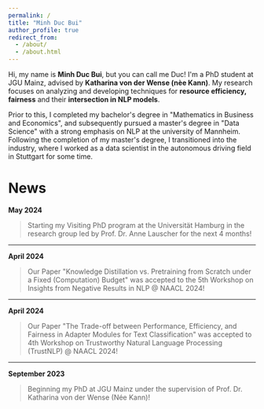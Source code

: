 ```yaml
---
permalink: /
title: "Minh Duc Bui"
author_profile: true
redirect_from: 
  - /about/
  - /about.html
---
```


Hi, my name is **Minh Duc Bui**, but you can call me Duc! I'm a PhD student at JGU Mainz, advised by **Katharina von der Wense (nèe Kann)**. My research focuses on analyzing and developing techniques for **resource efficiency, fairness** and their **intersection in NLP models**. 

Prior to this, I completed my bachelor's degree in "Mathematics in Business and Economics", and subsequently pursued a master's degree in "Data Science" with a strong emphasis on NLP at the university of Mannheim. Following the completion of my master's degree, I transitioned into the industry, where I worked as a data scientist in the autonomous driving field in Stuttgart for some time.

News
======

**May 2024**
> Starting my Visiting PhD program at the Universität Hamburg in the research group led by Prof. Dr. Anne Lauscher for the next 4 months!

---

**April 2024**
> Our Paper "Knowledge Distillation vs. Pretraining from Scratch under a Fixed (Computation) Budget" was accepted to the 5th Workshop on Insights from Negative Results in NLP @ NAACL 2024!

---

**April 2024**
> Our Paper "The Trade-off between Performance, Efficiency, and Fairness in Adapter Modules for Text Classification" was accepted to  4th Workshop on Trustworthy Natural Language Processing (TrustNLP) @ NAACL 2024!

---

**September 2023**
> Beginning my PhD at JGU Mainz under the supervision of Prof. Dr. Katharina von der Wense (Née Kann)!

